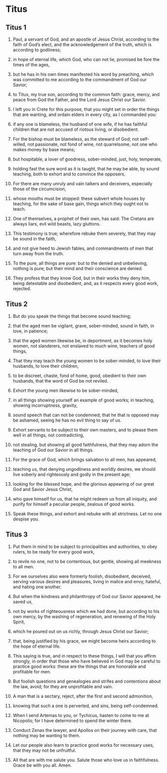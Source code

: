 # Titus

## Titus 1

1. Paul, a servant of God, and an apostle of Jesus Christ, according to the faith of God’s elect, and the acknowledgement of the truth, which is according to godliness;

2. in hope of eternal life, which God, who can not lie, promised be fore the times of the ages,

3. but he has in his own times manifested his word by preaching, which was committed to me according to the commandment of God our Savior;

4. to Titus, my true son, according to the common faith: grace, mercy, and peace from God the Father, and the Lord Jesus Christ our Savior.  

5. I left you in Crete for this purpose, that you might set in order the things that are wanting, and ordain elders in every city, as I commanded you:

6. if any one is blameless, the husband of one wife, if he has faithful children that are not accused of riotous living, or disobedient.

7. For the bishop must be blameless, as the steward of God; not self-willed, not passionate, not fond of wine, not quarrelsome, not one who makes money by base means;

8. but hospitable, a lover of goodness, sober-minded, just, holy, temperate,

9. holding fast the sure word as it is taught, that he may be able, by sound teaching, both to exhort and to convince the opposers.  

10. For there are many unruly and vain talkers and deceivers, especially those of the circumcision,

11. whose mouths must be stopped: these subvert whole houses by teaching, for the sake of base gain, things which they ought not to teach.

12. One of themselves, a prophet of their own, has said: The Cretans are always liars, evil wild beasts, lazy gluttons.

13. This testimony is true; wherefore rebuke them severely, that they may be sound in the faith,

14. and not give heed to Jewish fables, and commandments of men that turn away from the truth.

15. To the pure, all things are pure: but to the denied and unbelieving, nothing is pure; but their mind and their conscience are denied.

16. They profess that they know God, but in their works they deny him, being detestable and disobedient, and, as it respects every good work, rejected.   

## Titus 2

1. But do you speak the things that become sound teaching;

2. that the aged men be vigilant, grave, sober-minded, sound in faith, in love, in patience;

3. that the aged women likewise be, in deportment, as it becomes holy women, not slanderers, not enslaved to much wine, teachers of good things,

4. That they may teach the young women to be sober-minded, to love their husbands, to love their children,

5. to be discreet, chaste, fond of home, good, obedient to their own husbands, that the word of God be not reviled.  

6. Exhort the young men likewise to be sober-minded,

7. in all things showing yourself an example of good works; in teaching, showing incorruptness, gravity,

8. sound speech that can not be condemned; that he that is opposed may be ashamed, seeing he has no evil thing to say of us.  

9. Exhort servants to be subject to their own masters, and to please them well in all things, not contradicting,

10. not stealing, but showing all good faithfulness, that they may adorn the teaching of God our Savior in all things.  

11. For the grace of God, which brings salvation to all men, has appeared,

12. teaching us, that denying ungodliness and worldly desires, we should live soberly and righteously and godly in the present age;

13. looking for the blessed hope, and the glorious appearing of our great God and Savior Jesus Christ,

14. who gave himself for us, that he might redeem us from all iniquity, and purify for himself a peculiar people, zealous of good works.

15. Speak these things, and exhort and rebuke with all strictness. Let no one despise you.   

## Titus 3

1. Put them in mind to be subject to principalities and authorities, to obey rulers, to be ready for every good work,

2. to revile no one, not to be contentious, but gentle, showing all meekness to all men.

3. For we ourselves also were formerly foolish, disobedient, deceived, serving various desires and pleasures, living in malice and envy, hateful, and hating one another.  

4. But when the kindness and philanthropy of God our Savior appeared, he saved us,

5. not by works of righteousness which we had done, but according to his own mercy, by the washing of regeneration, and renewing of the Holy Spirit,

6. which he poured out on us richly, through Jesus Christ our Savior;

7. that, being justified by his grace, we might become heirs according to the hope of eternal life.  

8. This saying is true, and in respect to these things, I will that you affirm strongly, in order that those who have believed in God may be careful to practice good works: these are the things that are honorable and profitable for men.

9. But foolish questions and genealogies and strifes and contentions about the law, avoid; for they are unprofitable and vain.

10. A man that is a sectary, reject, after the first and second admonition,

11. knowing that such a one is perverted, and sins, being self-condemned.  

12. When I send Artemas to you, or Tychicus, hasten to come to me at Nicopolis; for I have determined to spend the winter there.

13. Conduct Zenas the lawyer, and Apollos on their journey with care, that nothing may be wanting to them.

14. Let our people also learn to practice good works for necessary uses, that they may not be unfruitful.  

15. All that are with me salute you. Salute those who love us in faithfulness. Grace be with you all. Amen.    